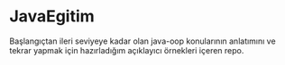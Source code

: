 # JavaEgitim
Başlangıçtan ileri seviyeye kadar olan java-oop konularının anlatımını ve tekrar yapmak için hazırladığım açıklayıcı örnekleri içeren repo.
